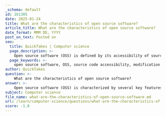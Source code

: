 ```yaml
---
_schema: default
id: 161305
date: 2025-01-24
title: What are the characteristics of open source software?
article_title: What are the characteristics of open source software?
date_format: MMM DD, YYYY
post_on_text: Posted on
seo:
  title: QuickTakes | Computer science
  page_description: >-
    Open source software (OSS) is defined by its accessibility of source code, modification rights, cost efficiency, community support, vendor independence, continuous improvement, and transparency, offering significant advantages over proprietary software.
  page_keywords: >-
    open source software, OSS, source code accessibility, modification rights, cost efficiency, community support, vendor independence, continuous improvement, transparency, economic efficiency
author: QuickTakes
question: >-
    What are the characteristics of open source software?
answer: >-
    Open source software (OSS) is characterized by several key features that distinguish it from proprietary software. Here are the primary characteristics:\n\n1. **Source Code Accessibility**: The source code of OSS is publicly available, allowing anyone to view, modify, and distribute it. This transparency enables users to understand how the software works and to make changes as needed.\n\n2. **Modification Rights**: Users have the right to modify the software to suit their specific needs. This level of customization is often not possible with closed source software, where users are limited to the features provided by the vendor.\n\n3. **Cost Efficiency**: OSS is typically free to use, which can significantly reduce software acquisition costs for organizations. This is particularly beneficial for small businesses and startups with limited budgets.\n\n4. **Community Support**: Many open source projects have vibrant communities that provide support, documentation, and resources. This community-driven approach enhances the user experience and fosters collaboration among developers.\n\n5. **Vendor Independence**: Organizations are not locked into a single vendor's ecosystem, allowing them to switch technologies or vendors without significant disruption. This independence can lead to better negotiation power and flexibility in choosing solutions.\n\n6. **Continuous Improvement**: The collaborative nature of OSS encourages ongoing development and enhancement. Users can contribute to the software's improvement, leading to rapid innovation and the incorporation of new features.\n\n7. **Transparency**: The open nature of OSS promotes transparency in development processes, which can lead to enhanced security and trust among users. Users can inspect the code for vulnerabilities and ensure that it meets their security standards.\n\n8. **Economic Efficiency**: By reducing reliance on proprietary software, organizations can allocate resources more effectively, focusing on innovation and development rather than licensing fees.\n\nThese characteristics make open source software a compelling choice for many businesses and individuals, offering flexibility, cost savings, and a collaborative development environment.
subject: Computer science
file_name: what-are-the-characteristics-of-open-source-software.md
url: /learn/computer-science/questions/what-are-the-characteristics-of-open-source-software
score: -1.0
---
```


&nbsp;